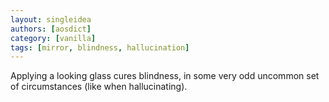 ```yaml
---
layout: singleidea
authors: [aosdict]
category: [vanilla]
tags: [mirror, blindness, hallucination]
---
```

Applying a looking glass cures blindness, in some very odd uncommon set of circumstances (like when hallucinating).
